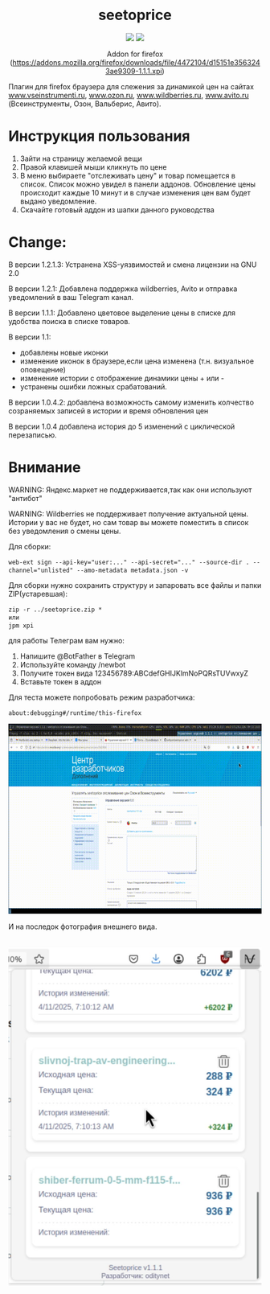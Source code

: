 <a name="readme-top"></a>
<div align="center">
    
<br>
    
# seetoprice

<!-- SHIELD GROUP -->

[![][github-stars-shield]][github-stars-link]
[![][github-license-shield]][github-license-shield]<br/>

Addon for firefox (https://addons.mozilla.org/firefox/downloads/file/4472104/d15151e3563243ae9309-1.1.1.xpi)

<a name="readme-left"></a>
<div align="left">

Плагин для firefox браузера для слежения за динамикой цен на сайтах www.vseinstrumenti.ru,  www.ozon.ru, www.wildberries.ru,  www.avito.ru (Всеинструменты, Озон, Вальберис, Авито). 

# Инструкция пользования 

1) Зайти на страницу желаемой вещи
2) Правой клавишей мыши кликнуть по цене
3) В меню выбираете "отслеживать цену" и товар помещается в список. Список можно увидел в панели аддонов. Обновление цены происходит каждые 10 минут и в случае изменения цен вам будет выдано уведомление.
4) Скачайте готовый аддон из шапки данного руководства

# Change:
В версии 1.2.1.3: Устранена XSS-уязвимостей и смена лицензии на GNU 2.0

В версии 1.2.1: Добавлена поддержка wildberries, Avito и отправка уведомлений в ваш Telegram канал.
  
В версии 1.1.1: Добавлено цветовое выделение цены в списке для удобства поиска в списке товаров.

В версии 1.1:
   - добавлены новые иконки
   - изменение иконок в браузере,если цена изменена (т.н. визуальное оповещение)
   - изменение истории с отображение динамики цены + или - 
   - устранены ошибки ложных срабатований.
     
В версии 1.0.4.2: добавлена возможность  самому изменить колчество созраняемых записей в истории и время обновления цен

В версии 1.0.4 добавлена история до 5 изменений с циклической перезаписью.

# Внимание

WARNING: Яндекс.маркет не поддерживается,так как они используют "антибот"

WARNING: Wildberries не поддерживает получение актуальной цены. Истории у вас не будет, но сам товар вы можете поместить в список без уведомления о смены цены.


Для сборки:

```
web-ext sign --api-key="user:..." --api-secret="..." --source-dir . --channel="unlisted" --amo-metadata metadata.json -v
```

Для сборки нужно сохранить структуру и запаровать все файлы и папки ZIP(устаревшая): 

```
zip -r ../seetoprice.zip *
или
jpm xpi
```

для работы Телеграм вам нужно:
1) Напишите @BotFather в Telegram
2) Используйте команду /newbot
3) Получите токен вида 123456789:ABCdefGHIJKlmNoPQRsTUVwxyZ
4) Вставьте токен в аддон


Для теста можете попробовать режим разработчика:
```
about:debugging#/runtime/this-firefox
```
<img src="https://github.com/oditynet/seetoprice/blob/main/video.gif" title="example" width="800" />

<!-- SHIELDS GROUP -->

[github-stars-shield]: https://img.shields.io/github/stars/oditynet/seetoprice?style=flat-square&logo=github&labelColor=black&color=508CF9
[github-stars-link]: https://github.com/oditynet/seetoprice/stargazers
[github-license-shield]: https://img.shields.io/github/license/oditynet/seetoprice?style=flat-square&logo=github&labelColor=black&color=508CF9

И на последок фотография внешнего вида.

<br>

<img src="https://github.com/oditynet/seetoprice/blob/main/screen2.png" title="1.0.4" width="800" />
